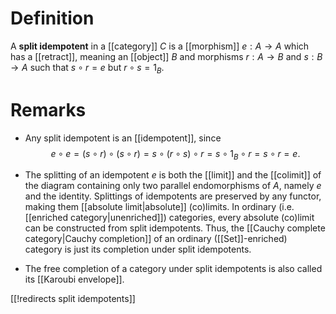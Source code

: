 # Definition #

A **split idempotent** in a [[category]] $C$ is a [[morphism]] $e: A \to A$ which has a [[retract]], meaning an [[object]] $B$ and morphisms $r: A \to B$ and $s: B \to A$ such that $s \circ r = e$ but $r \circ s = 1_B$.

# Remarks #

* Any split idempotent is an [[idempotent]], since
   $$ e \circ e = (s \circ r) \circ (s \circ r) = s \circ (r \circ s) \circ r = s \circ 1_B \circ r = s \circ r = e .$$

*  The splitting of an idempotent $e$ is both the [[limit]] and the [[colimit]] of the diagram containing only two parallel endomorphisms of $A$, namely $e$ and the identity.  Splittings of idempotents are preserved by any functor, making them [[absolute limit|absolute]] (co)limits.  In ordinary (i.e. [[enriched category|unenriched]]) categories, every absolute (co)limit can be constructed from split idempotents.  Thus, the [[Cauchy complete category|Cauchy completion]] of an ordinary ([[Set]]-enriched) category is just its completion under split idempotents.

* The free completion of a category under split idempotents is also called its [[Karoubi envelope]].

[[!redirects split idempotents]]
